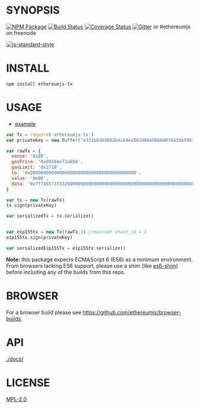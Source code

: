 # SYNOPSIS 
[![NPM Package](https://img.shields.io/npm/v/ethereumjs-tx.svg?style=flat-square)](https://www.npmjs.org/package/ethereumjs-tx)
[![Build Status](https://img.shields.io/travis/ethereumjs/ethereumjs-tx.svg?branch=master&style=flat-square)](https://travis-ci.org/ethereumjs/ethereumjs-tx)
[![Coverage Status](https://img.shields.io/coveralls/ethereumjs/ethereumjs-tx.svg?style=flat-square)](https://coveralls.io/r/ethereumjs/ethereumjs-tx)
[![Gitter](https://img.shields.io/gitter/room/ethereum/ethereumjs-lib.svg?style=flat-square)](https://gitter.im/ethereum/ethereumjs-lib) or #ethereumjs on freenode  

[![js-standard-style](https://cdn.rawgit.com/feross/standard/master/badge.svg)](https://github.com/feross/standard)  

# INSTALL
`npm install ethereumjs-tx`

# USAGE

  - [example](https://github.com/ethereumjs/ethereumjs-tx/blob/master/examples/transactions.js)

```javascript
var Tx = require('ethereumjs-tx')
var privateKey = new Buffer('e331b6d69882b4cb4ea581d88e0b604039a3de5967688d3dcffdd2270c0fd109', 'hex')

var rawTx = {
  nonce: '0x00',
  gasPrice: '0x09184e72a000', 
  gasLimit: '0x2710',
  to: '0x0000000000000000000000000000000000000000', 
  value: '0x00', 
  data: '0x7f7465737432000000000000000000000000000000000000000000000000000000600057'
}

var tx = new Tx(rawTx)
tx.sign(privateKey)

var serializedTx = tx.serialize()


var eip155tx = new Tx(rawTx,1) //mainnet chain_id = 1
eip155tx.sign(privateKey)

var serializedEip155Tx = eip155tx.serialize()
```

**Note:** this package expects ECMAScript 6 (ES6) as a minimum environment. From browsers lacking ES6 support, please use a shim (like [es6-shim](https://github.com/paulmillr/es6-shim)) before including any of the builds from this repo.


# BROWSER  
For a browser build please see https://github.com/ethereumjs/browser-builds.

# API
[./docs/](./docs/index.md)

# LICENSE
[MPL-2.0](https://tldrlegal.com/license/mozilla-public-license-2.0-(mpl-2))
